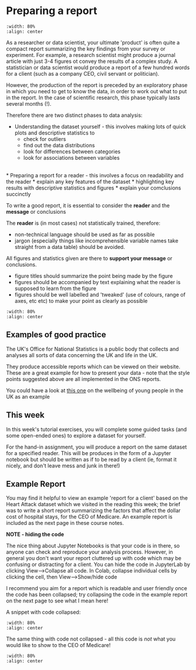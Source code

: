 # Preparing a report

```{image} https://raw.githubusercontent.com/jillxoreilly/StatsCourseBook_2024/main/images/MT_wk3_goodreport.png
:width: 80%
:align: center
```

As a researcher or data scientist, your ultimate 'product' is often quite a compact report summarizing the key findings from your survey or experiment. For example, a research scientist might produce a journal article with just 3-4 figures ot convey the results of a complex study. A statistician or data scientist would produce a report of a few hundred words for a client (such as a company CEO, civil servant or politician).

However, the production of the report is preceded by an exploratory phase in which you need to get to know the data, in order to work out what to put in the report. In the case of scientific research, this phase typically lasts several months (!).

Therefore there are two distinct phases to data analysis:

* Understanding the dataset yourself - this involves making lots of quick plots and descriptive statistics to
    * check for outliers
    * find out the data distributions
    * look for differences between categories
    * look for associations between variables
<br>    
* Preparing a report for a reader - this involves a focus on readability and the reader
    * explain any key features of the dataset 
    * highlighting key results with descriptive statistics and figures
    * explain your comclusions succinctly
    
To write a good report, it is essential to consider the **reader** and the **message** or conclusions

The **reader** is (in most cases) not statistically trained, therefore:
* non-technical language should be used as far as possible
* jargon (especially things like incomprehensible variable names take straight from a data table) should be avoided.

All figures and statistics given are there to **support your message** or conclusions.
* figure titles should summarize the point being made by the figure 
* figures should be accompanied by text explaining what the reader is supposed to learn from the figure
* figures should be well labelled and 'tweaked' (use of colours, range of axes, etc etc) to make your point as clearly as possible

```{image} https://raw.githubusercontent.com/jillxoreilly/StatsCourseBook_2024/main/images/MT_wk3_goodfig.png
:width: 80%
:align: center
```

## Examples of good practice

The UK's Office for National Statistics is a public body that collects and analyses all sorts of data concerning the UK and life in the UK.

They produce accessible reports which can be viewed on their website. These are a great example for how to present your data - note that the style points suggested above are all implemented in the ONS reports.

You could have a look at <a href='https://www.ons.gov.uk/peoplepopulationandcommunity/wellbeing/bulletins/youngpeopleswellbeingintheuk/2020'>this one</a> on the wellbeing of young people in the UK as an example

## This week

In this week's tutorial exercises, you will complete some guided tasks (and some open-ended ones) to explore a dataset for yourself.

For the hand-in assignment, you will produce a report on the same dataset for a specified reader. This will be produces in the form of a Jupyter notebook but should be written as if to be read by a client (ie, format it nicely, and don't leave mess and junk in there!)

## Example Report

You may find it helpful to view an example 'report for a client' based on the Heart Attack dataset which we visited in the reading this week; the brief was to write a short report summarizing the factors that affect the dollar cost of hospital stays, for the CEO of Medicare. An example report is included as the next page in these course notes.

**NOTE - hiding the code** 

The nice thing about Jupyter Notebooks is that your code is in there, so anyone can check and reproduce your analysis process. However, in general you don't want your report cluttered up with code which may be confusing or distracting for a client. You can hide the code in JupyterLab by clicking View-->Collapse all code. In Colab, collapse individual cells by clicking the cell, then View—>Show/hide code

I recommend you aim for a report which is readable and user friendly once the code has been collapsed; try collapsing the code in the example report on the next page to see what I mean here!

A snippet with code collapsed:

```{image} https://raw.githubusercontent.com/jillxoreilly/StatsCourseBook_2024/main/images/MT_wk3_collapseCode.png
:width: 80%
:align: center
```

The same thing with code not collapsed - all this code is *not* what you would like to show to the CEO of Medicare!

```{image} https://raw.githubusercontent.com/jillxoreilly/StatsCourseBook_2024/main/images/MT_wk3_expandCode.png
:width: 80%
:align: center
```